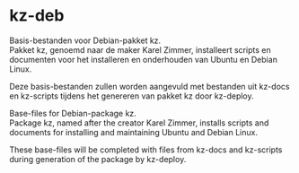 # kz-deb
Basis-bestanden voor Debian-pakket kz.\
Pakket kz, genoemd naar de maker Karel Zimmer, installeert scripts en
documenten voor het installeren en onderhouden van Ubuntu en Debian Linux.

Deze basis-bestanden zullen worden aangevuld met bestanden uit kz-docs en
kz-scripts tijdens het genereren van pakket kz door kz-deploy.


Base-files for Debian-package kz.\
Package kz, named after the creator Karel Zimmer, installs scripts and
documents for installing and maintaining Ubuntu and Debian Linux.

These base-files will be completed with files from kz-docs and kz-scripts
during generation of the package by kz-deploy.
